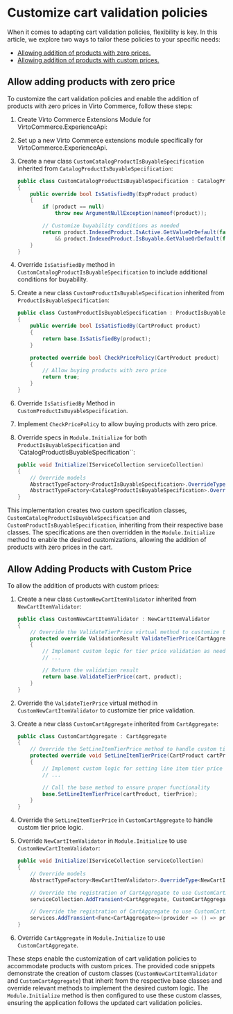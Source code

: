 # Customize cart validation policies

When it comes to adapting cart validation policies, flexibility is key. In this article, we explore two ways to tailor these policies to your specific needs:

* [Allowing addition of products with zero prices.](customizing-cart-validation-policies.md#allow-adding-products-with-zero-price)
* [Allowing addition of products with custom prices.](customizing-cart-validation-policies.md#allow-adding-products-with-custom-price)

## Allow adding products with zero price

To customize the cart validation policies and enable the addition of products with zero prices in Virto Commerce, follow these steps:

1. Create Virto Commerce Extensions Module for VirtoCommerce.ExperienceApi:
1. Set up a new Virto Commerce extensions module specifically for VirtoCommerce.ExperienceApi.

1. Create a new class `CustomCatalogProductIsBuyableSpecification` inherited from `CatalogProductIsBuyableSpecification`:
    ```csharp
    public class CustomCatalogProductIsBuyableSpecification : CatalogProductIsBuyableSpecification
    {
        public override bool IsSatisfiedBy(ExpProduct product)
        {
            if (product == null)
                throw new ArgumentNullException(nameof(product));

            // Customize buyability conditions as needed
            return product.IndexedProduct.IsActive.GetValueOrDefault(false)
                && product.IndexedProduct.IsBuyable.GetValueOrDefault(false);
        }
    }
    ```

1. Override `IsSatisfiedBy` method in `CustomCatalogProductIsBuyableSpecification` to include additional conditions for buyability.

1. Create a new class `CustomProductIsBuyableSpecification` inherited from `ProductIsBuyableSpecification`:
    ```csharp
    public class CustomProductIsBuyableSpecification : ProductIsBuyableSpecification
    {
        public override bool IsSatisfiedBy(CartProduct product)
        {
            return base.IsSatisfiedBy(product);
        }

        protected override bool CheckPricePolicy(CartProduct product)
        {
            // Allow buying products with zero price
            return true;
        }
    }
    ```

1. Override `IsSatisfiedBy` Method in `CustomProductIsBuyableSpecification`.

1. Implement `CheckPricePolicy` to allow buying products with zero price.

1. Override specs in `Module.Initialize` for both `ProductIsBuyableSpecification` and `CatalogProductIsBuyableSpecification``:

    ```csharp
    public void Initialize(IServiceCollection serviceCollection)
    {
        // Override models
        AbstractTypeFactory<ProductIsBuyableSpecification>.OverrideType<ProductIsBuyableSpecification, CustomProductIsBuyableSpecification>();
        AbstractTypeFactory<CatalogProductIsBuyableSpecification>.OverrideType<CatalogProductIsBuyableSpecification, CustomCatalogProductIsBuyableSpecification>();
    }
    ```

This implementation creates two custom specification classes, `CustomCatalogProductIsBuyableSpecification` and `CustomProductIsBuyableSpecification`, inheriting from their respective base classes. The specifications are then overridden in the `Module.Initialize` method to enable the desired customizations, allowing the addition of products with zero prices in the cart.


## Allow Adding Products with Custom Price

To allow the addition of products with custom prices:

1. Create a new class `CustomNewCartItemValidator` inherited from `NewCartItemValidator`:

    ```csharp
    public class CustomNewCartItemValidator : NewCartItemValidator
    {
        // Override the ValidateTierPrice virtual method to customize tier price validation
        protected override ValidationResult ValidateTierPrice(CartAggregate cart, CartProduct product)
        {
            // Implement custom logic for tier price validation as needed
            // ...

            // Return the validation result
            return base.ValidateTierPrice(cart, product);
        }
    }
    ```

2. Override the `ValidateTierPrice` virtual method in `CustomNewCartItemValidator` to customize tier price validation.

3. Create a new class `CustomCartAggregate` inherited from `CartAggregate`:

    ```csharp
    public class CustomCartAggregate : CartAggregate
    {
        // Override the SetLineItemTierPrice method to handle custom tier price logic
        protected override void SetLineItemTierPrice(CartProduct cartProduct, TierPrice tierPrice)
        {
            // Implement custom logic for setting line item tier price
            // ...

            // Call the base method to ensure proper functionality
            base.SetLineItemTierPrice(cartProduct, tierPrice);
        }
    }
    ```

4. Override the `SetLineItemTierPrice` in `CustomCartAggregate` to handle custom tier price logic.

5. Override `NewCartItemValidator` in `Module.Initialize` to use `CustomNewCartItemValidator`:

    ```csharp
    public void Initialize(IServiceCollection serviceCollection)
    {
        // Override models
        AbstractTypeFactory<NewCartItemValidator>.OverrideType<NewCartItemValidator, CustomNewCartItemValidator>();

        // Override the registration of CartAggregate to use CustomCartAggregate
        serviceCollection.AddTransient<CartAggregate, CustomCartAggregate>();

        // Override the registration of CartAggregate to use CustomCartAggregate with proper scoping
        services.AddTransient<Func<CartAggregate>>(provider => () => provider.CreateScope().ServiceProvider.GetRequiredService<CustomCartAggregate>());
    }
    ```

6. Override `CartAggregate` in `Module.Initialize` to use `CustomCartAggregate`.

These steps enable the customization of cart validation policies to accommodate products with custom prices. The provided code snippets demonstrate the creation of custom classes (`CustomNewCartItemValidator` and `CustomCartAggregate`) that inherit from the respective base classes and override relevant methods to implement the desired custom logic. The `Module.Initialize` method is then configured to use these custom classes, ensuring the application follows the updated cart validation policies.